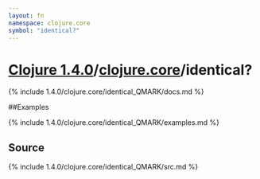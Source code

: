 ```yaml
---
layout: fn
namespace: clojure.core
symbol: "identical?"
---
```


# [Clojure 1.4.0](../../)/[clojure.core](../)/identical?

{% include 1.4.0/clojure.core/identical_QMARK/docs.md %}

##Examples

{% include 1.4.0/clojure.core/identical_QMARK/examples.md %}
## Source
{% include 1.4.0/clojure.core/identical_QMARK/src.md %}

